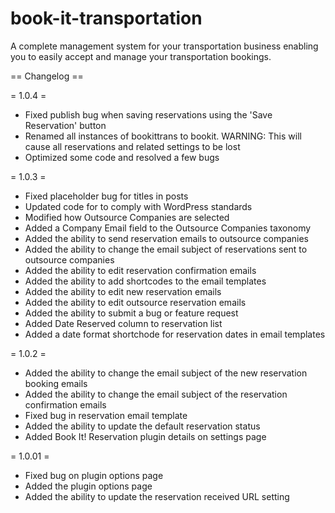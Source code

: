 book-it-transportation
======================

A complete management system for your transportation business enabling you to easily accept and manage your transportation bookings.

== Changelog ==

= 1.0.4 =
* Fixed publish bug when saving reservations using the 'Save Reservation' button
* Renamed all instances of bookittrans to bookit. WARNING: This will cause all reservations and related settings to be lost
* Optimized some code and resolved a few bugs

= 1.0.3 =
* Fixed placeholder bug for titles in posts
* Updated code for to comply with WordPress standards
* Modified how Outsource Companies are selected
* Added a Company Email field to the Outsource Companies taxonomy
* Added the ability to send reservation emails to outsource companies
* Added the ability to change the email subject of reservations sent to outsource companies
* Added the ability to edit reservation confirmation emails
* Added the ability to add shortcodes to the email templates
* Added the ability to edit new reservation emails
* Added the ability to edit outsource reservation emails
* Added the ability to submit a bug or feature request
* Added Date Reserved column to reservation list
* Added a date format shortchode for reservation dates in email templates

= 1.0.2 =
* Added the ability to change the email subject of the new reservation booking emails
* Added the ability to change the email subject of the reservation confirmation emails
* Fixed bug in reservation email template
* Added the ability to update the default reservation status
* Added Book It! Reservation plugin details on settings page

= 1.0.01 =
* Fixed bug on plugin options page
* Added the plugin options page
* Added the ability to update the reservation received URL setting